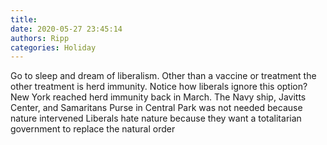 ```yaml
---
title: 
date: 2020-05-27 23:45:14
authors: Ripp
categories: Holiday
---
```


 Go to sleep and dream of liberalism.  Other than a vaccine or treatment the other treatment is herd immunity.  Notice how liberals ignore this option?   
New York reached herd immunity back in March.   The Navy ship, Javitts Center, and Samaritans Purse in Central Park was not needed because nature intervened
Liberals hate nature because they want a totalitarian government to replace the natural order